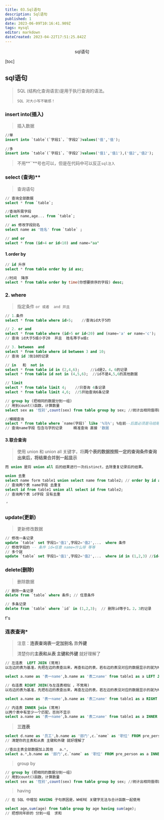 ```yaml
---
title: 03.Sql语句
description: Sql语句
published: 1
date: 2023-06-09T10:16:41.909Z
tags: mysql
editor: markdown
dateCreated: 2023-04-22T17:51:25.842Z
---
```


<center>sql语句</center>

[toc]



## sql语句

> SQL (结构化查询语言)是用于执行查询的语法。
>
> ```
> SQL 对大小写不敏感！
> ```



### insert into(插入)

> 插入数据

```sql
//单
insert into `table`(`字段1`，`字段2`)values('值','值');
	
//多
insert into `table`(`字段1`，`字段2`)values('值1','值1'),('值2','值2');
```

> 不用**\`\`**号也可以，但是在代码中可以反正`sql注入`



### select (查询)**

> 查询语句

```sql
// 查询全部数据
select * from `table`;

//查询所需字段
select name,age... from `table`;

// as 修改字段别名
select name as '姓名' from `table` ;

// and or
select * from (id>4 or id<10) and name="aa"
```



#### 1.order by

```sql
// id 升序
select * from table order by id asc;

//时间  降序
select * from table order by time(你想要排序的字段) desc;
```



### 2. where

> 指定条件 `or 或者  and 并且`

```sql
// 1.条件
select * from table where id>5;    //查询id大于5的

// 2. or and
select * from table where (id>5 or id<20) and (name='a' or name='c');
// 查询 id大于5或小于20  并且  姓名等于a或c

// 3. between  and
select * from table where id between 3 and 10;
// 查询 id 3到10的记录

// in   和  not in
select * from table id in (2,4,6);     //id是2，4，6的记录
select * from table id not in (4,5,6);  //id不是4,5,6的其他数据

// limit 
select * from table limit 4;    //只查询 4条记录
select * from table limit 4,6;  //5开始查询6条记录

// group by (把相同的数据分到一组)
// 用到count()函数，计算数量
select sex as '性别',count(sex) from table group by sex; //统计出相同值得数量

//模糊查询  
select * from table where `name(字段)` like '%马%'; %在前--后面必须是马结尾
// 查询name字段 包含马字的记录     精准查询 直接 '数据
```

#### 3.联合查询

>使用 union 和 union all 关键字，将**两个表的数据按照一定的查询条件查询出来后，将结果合并到一起显示**

```sql
而 union 是将 union all 后的结果进行一次distinct，去除重复记录后的结果。

union 去重
select name form table1 union select name from table2; // order by id asc;排序
// 查询两个表 name字段 去重复
select id from table1 union all select id from table2;
// 查询两个表 id字段 没有去重
```

​                                                                                                                                                                           ‘

### update(更新)

> 更新修改数据

```sql
// 修改一条记录 
update `table` set 字段1='值1',字段2='值2',...  where 条件 
// 修改字段的 -- 条件 id=任意 name=什么呀 等等
// 多个就
update `table` set 字段1='值1',字段2='值2',...  where id in (1,2,3) //id=1 2 3 
```



### delete(删除)

> 删除数据

```sql
// 删除一条记录
delete from `table` where 条件; // 任意条件

// 多条记录
delete from `table` where `id` in (1,2,3);  // 删除id等于1，2，3的记录
```

f's



### 连表查询*

> 注意：**连表查询表一定加别名**  靠**外键**
>
> 清楚你的**主表和从表 主键和外键** 就好理解了

```sql
// 左连表  LEFT JOIN (常用)
以左边的表为基准，先把左边的表查出来，再查右边的表，若右边的表没对应的数据显示的就为NULL。

select a.name as '表一name',b.name as '表二name' from table1 as a LEFT JOIN table2 as b ON a.id = j.外键id;

// 右连表 RIGHT JOIN(与左连表相似 ，不常用)
以右边的表为基准，先把右边的表查出来，再查左边的表，若左边的表没对应的数据显示的就为NULL

select a.name as '表一name',b.name as '表二name' from table1 as a RIGHT JOIN table2 as b ON a.外键id = j.id; 

// 内连表 INNER join (常用)
以两个表中有至少一个匹配，否则不显示
select a.name as '表一name',b.name as '表二name' from table1 as a INNER JOIN table2 as b ON a.id = j.id; 
```

> **三连表**  

```sql
select d.name as '员工',b.name as '部门',c.`name` as '职位' FROM pre_person as d INNER JOIN pre_department as b ON d.depid=b.id INNER JOIN pre_job as c on d.jobid = c.id;
// 清楚你的主表和从表 主键和外键 就好理解了

//查出主表全部数据加上其他   a.*,
select a.*,b.name as '部门',c.`name` as '职位' FROM pre_person as a INNER JOIN pre_department as b ON a.depid=b.id INNER JOIN pre_job as c on a.jobid = c.id ORDER BY a.id ASC;
```



> group   by

```sql
// group by (把相同的数据分到一组)
// 用到count()函数，计算数量       
select sex as '性别',count(sex) from table group by sex; //统计出相同值得数量
```



> having

```sql
// 在 SQL 中增加 HAVING 子句原因是，WHERE 关键字无法与合计函数一起使用

select age,sum(age) from table group by age having sum(age);
// 把想同年龄的 分到一组  求和
```

